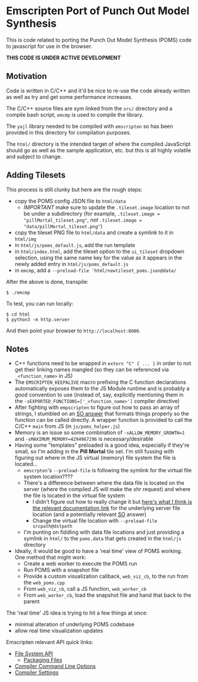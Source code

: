 Emscripten Port of Punch Out Model Synthesis
===

This is code related to porting the Punch Out Model Synthesis (POMS)
code to javascript for use in the browser.

**THIS CODE IS UNDER ACTIVE DEVELOPMENT**

Motivation
---

Code is written in C/C++ and it'd be nice to re-use the code already written
as well as try and get some performance increases.

The C/C++ source files are sym linked from the `src/` directory and a compile
bash script, `emcmp` is used to compile the library.

The `yajl` library needed to be compiled with `emscripten` so has been provided
in this directory for compilation purposes.

The `html/` directory is the intended target of where the compiled JavaScript should
go as well as the sample application, etc. but this is all highly volatile and
subject to change.

Adding Tilesets
---

This process is still clunky but here are the rough steps:

* copy the POMS config JSON file to `html/data`
  - *IMPORTANT* make sure to update the `.tileset.image` location to not be under a subdirectory
    (for example, `.tileset.image = "pillMortal_tileset.png"`, *not* `.tileset.image = "data/pillMortal_tileset.png"`)
* copy the tileset PNG file to `html/data` and create a symlink to it in `html/img`
* in `html/js/poms_default.js`, add the run template
* in `html/index.html`, add the tileset option to the `ui_tileset` dropdown selection, using the same name key for the
  value as it appears in the newly added entry in `html/js/poms_default.js` 
* in `emcmp`, add a `--preload-file 'html/newtileset_poms.json@data/`

After the above is done, transpile:

```
$ ./emcmp
```

To test, you can run locally:

```
$ cd html
$ python3 -m http.server
```

And then point your browser to `http://localhost:8000`.

Notes
---

* C++ functions need to be wrapped in `extern "C" { ... }` in order to not get their
  linking names mangled (so they can be referenced via `_<function_name>` in JS)
* The `EMSCRIPTEN_KEEPALIVE` macro prefixing the C function declarations automatically
  exposes them to the JS Module runtime and is probably a good convention to use
  (instead of, say, explicitly mentioning them in the `-sEXPORTED_FUNCTIONS=['_<function_name>']`
  compiler directive)
* After fighting with `empscripten` to figure out how to pass an array of strings,
  I stumbled on an [SO answer](https://stackoverflow.com/a/70267473/4002265) that
  formats things properly so the function can be called directly. A wrapper function
  is provided to call the C/C++ `main` from JS (in `js/poms_helper.js`)
* Memory is an issue so some combination of `-sALLOW_MEMORY_GROWTH=1` and `-sMAXIMUM_MEMORY=4294967296`
  is necessary/desirable
* Having some "templates" preloaded is a good idea, especially if they're small, so I'm adding in
  the **Pill Mortal** tile set. I'm still fussing with figuring out where in the JS virtual (memory)
  file system the file is located...
  - `emscrpten`'s `--preload-file` is following the symlink for the virtual file system location????
  - There's a difference between where the data file is located on the server (where the compiled JS
    will make the xhr request) and where the file is located in the virtual file system
    + I didn't figure out how to really change it but [here's what I think is the relevant documentation link](https://emscripten.org/docs/porting/files/packaging_files.html#changing-the-data-file-location)
      for the underlying server file location (and a potentially relevant
      [SO](https://stackoverflow.com/questions/73973701/emscripten-how-to-override-locatefile-when-compiled-with-modularize-options) answer)
    + Change the virtual file location with `--preload-file srcpath@dstpath`
  - I'm punting on fiddling with data file locations and just providing a symlink in `html/` to the `poms.data` that gets created
    in the `html/js` directory 
* Ideally, it would be good to have a 'real time' view of POMS working. One method that might work:
  - Create a web worker to execute the POMS run
  - Run POMS with a snapshot file
  - Provide a custom visualization callback, `web_viz_cb`, to the run from the `web_poms.cpp`
  - From `web_viz_cb`, call a JS function, `web_worker_cb`
  - From `web_worker_cb`, load the snapshot file and hand that back to the parent

The 'real time' JS idea is trying to hit a few things at once:

* minimal alteration of underlying POMS codebase
* allow real time visualization updates

Emscripten relevant API quick links:

* [File System API](https://emscripten.org/docs/api_reference/Filesystem-API.html)
  - [Packaging Files](https://emscripten.org/docs/porting/files/packaging_files.html#packaging-files)
* [Compiler Command Line Options](https://emscripten.org/docs/tools_reference/emcc.html#command-line-syntax)
* [Compiler Settings](https://emscripten.org/docs/tools_reference/settings_reference.html)
